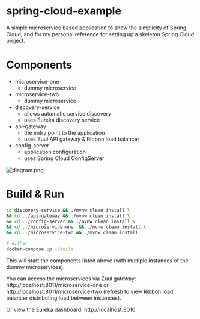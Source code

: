 # spring-cloud-example

A simple microservice based application to show the simplicity of Spring Cloud, and for my personal reference for setting up a skeleton Spring Cloud project.

# Components

* microservice-one
    * dummy microservice
* microservice-two
    * dummy microservice
* discovery-service
    * allows automatic service discovery
	* uses Eureka discovery service
* api-gateway
	* the entry point to the application
    * uses Zuul API gateway & Ribbon load balancer
* config-server
    * application configuration
    * uses Spring Cloud ConfigServer


![diagram.png](diagram.png)

# Build & Run

```bash
cd discovery-service && ./mvnw clean install \
&& cd ../api-gateway && ./mvnw clean install \
&& cd ../config-server && ./mvnw clean install \
&& cd ../microservice-one  && ./mvnw clean install \
&& cd ../microservice-two && ./mvnw clean install

# either
docker-compose up --build
```

This will start the components listed above (with multiple instances of the dummy microservices).

You can access the microservices via Zuul gateway: http://localhost:8011/microservice-one or http://localhost:8011/microservice-two (refresh to view Ribbon load balancer distributing load between instances).

Or view the Eureka dashboard: http://localhost:8010
